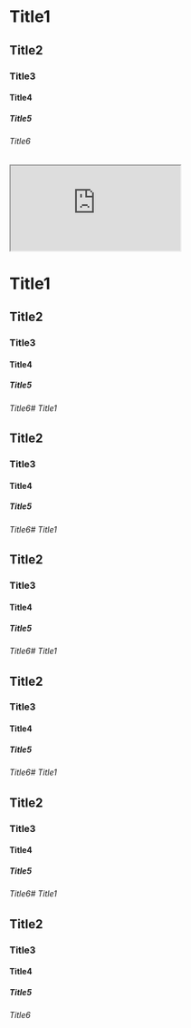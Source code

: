 # Title1
## Title2
### Title3
#### Title4
##### Title5
###### Title6


<iframe src="https://terry-su.github.io/BlogCDN/iframes/test/index.html" ></iframe>

# Title1
## Title2
### Title3
#### Title4
##### Title5
###### Title6# Title1
## Title2
### Title3
#### Title4
##### Title5
###### Title6# Title1
## Title2
### Title3
#### Title4
##### Title5
###### Title6# Title1
## Title2
### Title3
#### Title4
##### Title5
###### Title6# Title1
## Title2
### Title3
#### Title4
##### Title5
###### Title6# Title1
## Title2
### Title3
#### Title4
##### Title5
###### Title6
